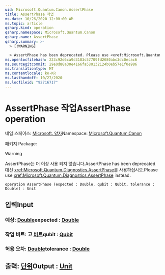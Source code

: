 ```yaml
---
uid: Microsoft.Quantum.Canon.AssertPhase
title: AssertPhase 작업
ms.date: 10/26/2020 12:00:00 AM
ms.topic: article
qsharp.kind: operation
qsharp.namespace: Microsoft.Quantum.Canon
qsharp.name: AssertPhase
qsharp.summary: >-
  > [!WARNING]

  > AssertPhase has been deprecated. Please use <xref:Microsoft.Quantum.Diagnostics.AssertPhase> instead.
ms.openlocfilehash: 223c92d6ca9d3183c57709fd2080abc3dc0ecac6
ms.sourcegitcommit: 29e0d88a30e4166fa580132124b0eb57e1f0e986
ms.translationtype: MT
ms.contentlocale: ko-KR
ms.lasthandoff: 10/27/2020
ms.locfileid: "92716717"
---
```

# <a name="assertphase-operation"></a><span data-ttu-id="28ca4-102">AssertPhase 작업</span><span class="sxs-lookup"><span data-stu-id="28ca4-102">AssertPhase operation</span></span>

<span data-ttu-id="28ca4-103">네임 스페이스: [Microsoft. 양자](xref:Microsoft.Quantum.Canon)</span><span class="sxs-lookup"><span data-stu-id="28ca4-103">Namespace: [Microsoft.Quantum.Canon](xref:Microsoft.Quantum.Canon)</span></span>

<span data-ttu-id="28ca4-104">패키지 [](https://nuget.org/packages/)</span><span class="sxs-lookup"><span data-stu-id="28ca4-104">Package: [](https://nuget.org/packages/)</span></span>


> [!WARNING]
> <span data-ttu-id="28ca4-105">AssertPhase는 더 이상 사용 되지 않습니다.</span><span class="sxs-lookup"><span data-stu-id="28ca4-105">AssertPhase has been deprecated.</span></span> <span data-ttu-id="28ca4-106">대신 <xref:Microsoft.Quantum.Diagnostics.AssertPhase>를 사용하십시오.</span><span class="sxs-lookup"><span data-stu-id="28ca4-106">Please use <xref:Microsoft.Quantum.Diagnostics.AssertPhase> instead.</span></span>



```qsharp
operation AssertPhase (expected : Double, qubit : Qubit, tolerance : Double) : Unit
```


## <a name="input"></a><span data-ttu-id="28ca4-107">입력</span><span class="sxs-lookup"><span data-stu-id="28ca4-107">Input</span></span>

### <a name="expected--double"></a><span data-ttu-id="28ca4-108">예상: [Double](xref:microsoft.quantum.lang-ref.double)</span><span class="sxs-lookup"><span data-stu-id="28ca4-108">expected : [Double](xref:microsoft.quantum.lang-ref.double)</span></span>




### <a name="qubit--qubit"></a><span data-ttu-id="28ca4-109">작업 비트: 고 [비트](xref:microsoft.quantum.lang-ref.qubit)</span><span class="sxs-lookup"><span data-stu-id="28ca4-109">qubit : [Qubit](xref:microsoft.quantum.lang-ref.qubit)</span></span>




### <a name="tolerance--double"></a><span data-ttu-id="28ca4-110">허용 오차: [Double](xref:microsoft.quantum.lang-ref.double)</span><span class="sxs-lookup"><span data-stu-id="28ca4-110">tolerance : [Double](xref:microsoft.quantum.lang-ref.double)</span></span>





## <a name="output--unit"></a><span data-ttu-id="28ca4-111">출력: [단위](xref:microsoft.quantum.lang-ref.unit)</span><span class="sxs-lookup"><span data-stu-id="28ca4-111">Output : [Unit](xref:microsoft.quantum.lang-ref.unit)</span></span>

